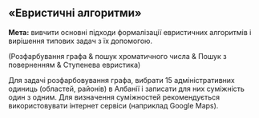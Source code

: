 ## «Евристичні алгоритми»
**Мета:** вивчити основні підходи формалізації евристичних алгоритмів і вирішення типових задач з їх допомогою. 

(Розфарбування графа & пошук хроматичного числа & Пошук з поверненням & Ступенева евристика)

Для задачі розфарбовування графа, вибрати 15 адміністративних одиниць (областей, районів) в Албанії і записати для них суміжність один з одним. Для визначення суміжностей рекомендується використовувати інтернет сервіси (наприклад Google Maps).
